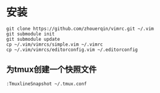 安装
====================================

    git clone https://github.com/zhouerqin/vimrc.git ~/.vim
    git submodule init 
    git submodule update
    cp ~/.vim/vimrcs/simple.vim ~/.vimrc 
    cp ~/.vim/vimrcs/editorconfig.vim ~/.editorconfig

为tmux创建一个快照文件
------------------------------------

    :TmuxlineSnapshot ~/.tmux.conf
